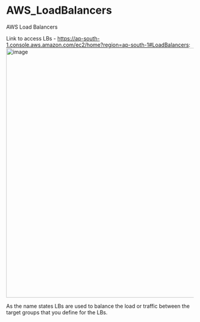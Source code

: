 # AWS_LoadBalancers
AWS Load Balancers

Link to access LBs - https://ap-south-1.console.aws.amazon.com/ec2/home?region=ap-south-1#LoadBalancers:
<img width="670" alt="image" src="https://github.com/saifali1035/AWS_LoadBalancers/assets/37189361/1d24147e-18f1-4d45-9ae2-8e186f33770c">

As the name states LBs are used to balance the load or traffic between the target groups that you define for the LBs.

